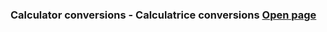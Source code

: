 ### **Calculator conversions - Calculatrice conversions**  [Open page](https://github.com/MichelVilleneuve/MichelVilleneuve.github.io/blob/main/CalcConv.md)
